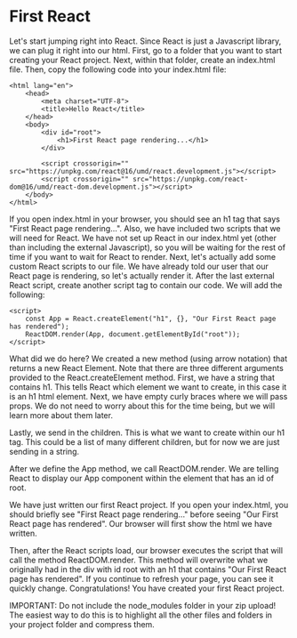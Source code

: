 # First React
Let's start jumping right into React. Since React is just a Javascript library, we can plug it right into our html. First, go to a folder that you want to start creating your React project. Next, within that folder, create an index.html file. Then, copy the following code into your index.html file:
```
<html lang="en">
    <head>
        <meta charset="UTF-8">
        <title>Hello React</title>
    </head>
    <body>
        <div id="root">
            <h1>First React page rendering...</h1>
        </div>
        
        <script crossorigin="" src="https://unpkg.com/react@16/umd/react.development.js"></script>
        <script crossorigin="" src="https://unpkg.com/react-dom@16/umd/react-dom.development.js"></script> 
    </body>
</html>

```
If you open index.html in your browser, you should see an h1 tag that says "First React page rendering...". Also, we have included two scripts that we will need for React. We have not set up React in our index.html yet (other than including the external Javascript), so you will be waiting for the rest of time if you want to wait for React to render. Next, let's actually add some custom React scripts to our file. We have already told our user that our React page is rendering, so let's actually render it. After the last external React script, create another script tag to contain our code. We will add the following:
```
<script>
    const App = React.createElement("h1", {}, "Our First React page has rendered");
    ReactDOM.render(App, document.getElementById("root"));
</script>

```
What did we do here? We created a new method (using arrow notation) that returns a new React Element. Note that there are three different arguments provided to the React.createElement method. First, we have a string that contains h1. This tells React which element we want to create, in this case it is an h1 html element. Next, we have empty curly braces where we will pass props. We do not need to worry about this for the time being, but we will learn more about them later. 

Lastly, we send in the children. This is what we want to create within our h1 tag. This could be a list of many different children, but for now we are just sending in a string.

After we define the App method, we call ReactDOM.render. We are telling React to display our App component within the element that has an id of root.

We have just written our first React project. If you open your index.html, you should briefly see "First React page rendering..." before seeing "Our First React page has rendered". Our browser will first show the html we have written. 

Then, after the React scripts load, our browser executes the script that will call the method ReactDOM.render. This method will overwrite what we originally had in the div with id root with an h1 that contains "Our First React page has rendered". If you continue to refresh your page, you can see it quickly change. Congratulations! You have created your first React project.

IMPORTANT: Do not include the node_modules folder in your zip upload! The easiest way to do this is to highlight all the other files and folders in your project folder and compress them.